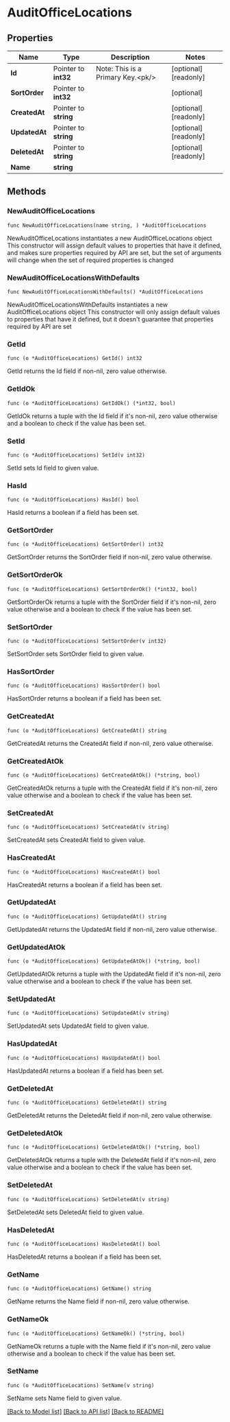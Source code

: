 # AuditOfficeLocations

## Properties

Name | Type | Description | Notes
------------ | ------------- | ------------- | -------------
**Id** | Pointer to **int32** | Note: This is a Primary Key.&lt;pk/&gt; | [optional] [readonly] 
**SortOrder** | Pointer to **int32** |  | [optional] 
**CreatedAt** | Pointer to **string** |  | [optional] [readonly] 
**UpdatedAt** | Pointer to **string** |  | [optional] [readonly] 
**DeletedAt** | Pointer to **string** |  | [optional] [readonly] 
**Name** | **string** |  | 

## Methods

### NewAuditOfficeLocations

`func NewAuditOfficeLocations(name string, ) *AuditOfficeLocations`

NewAuditOfficeLocations instantiates a new AuditOfficeLocations object
This constructor will assign default values to properties that have it defined,
and makes sure properties required by API are set, but the set of arguments
will change when the set of required properties is changed

### NewAuditOfficeLocationsWithDefaults

`func NewAuditOfficeLocationsWithDefaults() *AuditOfficeLocations`

NewAuditOfficeLocationsWithDefaults instantiates a new AuditOfficeLocations object
This constructor will only assign default values to properties that have it defined,
but it doesn't guarantee that properties required by API are set

### GetId

`func (o *AuditOfficeLocations) GetId() int32`

GetId returns the Id field if non-nil, zero value otherwise.

### GetIdOk

`func (o *AuditOfficeLocations) GetIdOk() (*int32, bool)`

GetIdOk returns a tuple with the Id field if it's non-nil, zero value otherwise
and a boolean to check if the value has been set.

### SetId

`func (o *AuditOfficeLocations) SetId(v int32)`

SetId sets Id field to given value.

### HasId

`func (o *AuditOfficeLocations) HasId() bool`

HasId returns a boolean if a field has been set.

### GetSortOrder

`func (o *AuditOfficeLocations) GetSortOrder() int32`

GetSortOrder returns the SortOrder field if non-nil, zero value otherwise.

### GetSortOrderOk

`func (o *AuditOfficeLocations) GetSortOrderOk() (*int32, bool)`

GetSortOrderOk returns a tuple with the SortOrder field if it's non-nil, zero value otherwise
and a boolean to check if the value has been set.

### SetSortOrder

`func (o *AuditOfficeLocations) SetSortOrder(v int32)`

SetSortOrder sets SortOrder field to given value.

### HasSortOrder

`func (o *AuditOfficeLocations) HasSortOrder() bool`

HasSortOrder returns a boolean if a field has been set.

### GetCreatedAt

`func (o *AuditOfficeLocations) GetCreatedAt() string`

GetCreatedAt returns the CreatedAt field if non-nil, zero value otherwise.

### GetCreatedAtOk

`func (o *AuditOfficeLocations) GetCreatedAtOk() (*string, bool)`

GetCreatedAtOk returns a tuple with the CreatedAt field if it's non-nil, zero value otherwise
and a boolean to check if the value has been set.

### SetCreatedAt

`func (o *AuditOfficeLocations) SetCreatedAt(v string)`

SetCreatedAt sets CreatedAt field to given value.

### HasCreatedAt

`func (o *AuditOfficeLocations) HasCreatedAt() bool`

HasCreatedAt returns a boolean if a field has been set.

### GetUpdatedAt

`func (o *AuditOfficeLocations) GetUpdatedAt() string`

GetUpdatedAt returns the UpdatedAt field if non-nil, zero value otherwise.

### GetUpdatedAtOk

`func (o *AuditOfficeLocations) GetUpdatedAtOk() (*string, bool)`

GetUpdatedAtOk returns a tuple with the UpdatedAt field if it's non-nil, zero value otherwise
and a boolean to check if the value has been set.

### SetUpdatedAt

`func (o *AuditOfficeLocations) SetUpdatedAt(v string)`

SetUpdatedAt sets UpdatedAt field to given value.

### HasUpdatedAt

`func (o *AuditOfficeLocations) HasUpdatedAt() bool`

HasUpdatedAt returns a boolean if a field has been set.

### GetDeletedAt

`func (o *AuditOfficeLocations) GetDeletedAt() string`

GetDeletedAt returns the DeletedAt field if non-nil, zero value otherwise.

### GetDeletedAtOk

`func (o *AuditOfficeLocations) GetDeletedAtOk() (*string, bool)`

GetDeletedAtOk returns a tuple with the DeletedAt field if it's non-nil, zero value otherwise
and a boolean to check if the value has been set.

### SetDeletedAt

`func (o *AuditOfficeLocations) SetDeletedAt(v string)`

SetDeletedAt sets DeletedAt field to given value.

### HasDeletedAt

`func (o *AuditOfficeLocations) HasDeletedAt() bool`

HasDeletedAt returns a boolean if a field has been set.

### GetName

`func (o *AuditOfficeLocations) GetName() string`

GetName returns the Name field if non-nil, zero value otherwise.

### GetNameOk

`func (o *AuditOfficeLocations) GetNameOk() (*string, bool)`

GetNameOk returns a tuple with the Name field if it's non-nil, zero value otherwise
and a boolean to check if the value has been set.

### SetName

`func (o *AuditOfficeLocations) SetName(v string)`

SetName sets Name field to given value.



[[Back to Model list]](../README.md#documentation-for-models) [[Back to API list]](../README.md#documentation-for-api-endpoints) [[Back to README]](../README.md)


